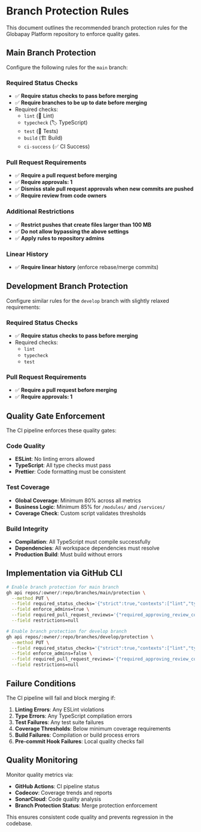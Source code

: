 # Branch Protection Rules

This document outlines the recommended branch protection rules for the Globapay Platform repository to enforce quality gates.

## Main Branch Protection

Configure the following rules for the `main` branch:

### Required Status Checks
- ✅ **Require status checks to pass before merging**
- ✅ **Require branches to be up to date before merging**
- Required checks:
  - `lint` (🧹 Lint)
  - `typecheck` (🏷 TypeScript)
  - `test` (🧪 Tests)
  - `build` (🏗 Build)
  - `ci-success` (✅ CI Success)

### Pull Request Requirements
- ✅ **Require a pull request before merging**
- ✅ **Require approvals: 1**
- ✅ **Dismiss stale pull request approvals when new commits are pushed**
- ✅ **Require review from code owners**

### Additional Restrictions
- ✅ **Restrict pushes that create files larger than 100 MB**
- ✅ **Do not allow bypassing the above settings**
- ✅ **Apply rules to repository admins**

### Linear History
- ✅ **Require linear history** (enforce rebase/merge commits)

## Development Branch Protection

Configure similar rules for the `develop` branch with slightly relaxed requirements:

### Required Status Checks
- ✅ **Require status checks to pass before merging**
- Required checks:
  - `lint`
  - `typecheck`
  - `test`

### Pull Request Requirements
- ✅ **Require a pull request before merging**
- ✅ **Require approvals: 1**

## Quality Gate Enforcement

The CI pipeline enforces these quality gates:

### Code Quality
- **ESLint**: No linting errors allowed
- **TypeScript**: All type checks must pass
- **Prettier**: Code formatting must be consistent

### Test Coverage
- **Global Coverage**: Minimum 80% across all metrics
- **Business Logic**: Minimum 85% for `/modules/` and `/services/`
- **Coverage Check**: Custom script validates thresholds

### Build Integrity
- **Compilation**: All TypeScript must compile successfully
- **Dependencies**: All workspace dependencies must resolve
- **Production Build**: Must build without errors

## Implementation via GitHub CLI

```bash
# Enable branch protection for main branch
gh api repos/:owner/:repo/branches/main/protection \
  --method PUT \
  --field required_status_checks='{"strict":true,"contexts":["lint","typecheck","test","build","ci-success"]}' \
  --field enforce_admins=true \
  --field required_pull_request_reviews='{"required_approving_review_count":1,"dismiss_stale_reviews":true}' \
  --field restrictions=null

# Enable branch protection for develop branch
gh api repos/:owner/:repo/branches/develop/protection \
  --method PUT \
  --field required_status_checks='{"strict":true,"contexts":["lint","typecheck","test"]}' \
  --field enforce_admins=false \
  --field required_pull_request_reviews='{"required_approving_review_count":1}' \
  --field restrictions=null
```

## Failure Conditions

The CI pipeline will fail and block merging if:

1. **Linting Errors**: Any ESLint violations
2. **Type Errors**: Any TypeScript compilation errors
3. **Test Failures**: Any test suite failures
4. **Coverage Thresholds**: Below minimum coverage requirements
5. **Build Failures**: Compilation or build process errors
6. **Pre-commit Hook Failures**: Local quality checks fail

## Quality Monitoring

Monitor quality metrics via:
- **GitHub Actions**: CI pipeline status
- **Codecov**: Coverage trends and reports
- **SonarCloud**: Code quality analysis
- **Branch Protection Status**: Merge protection enforcement

This ensures consistent code quality and prevents regression in the codebase.